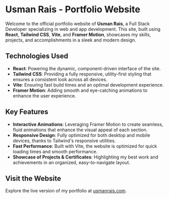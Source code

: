 # Usman Rais - Portfolio Website

Welcome to the official portfolio website of **Usman Rais**, a Full Stack Developer specializing in web and app development. This site, built using **React**, **Tailwind CSS**, **Vite**, and **Framer Motion**, showcases my skills, projects, and accomplishments in a sleek and modern design.

## Technologies Used

- **React**: Powering the dynamic, component-driven interface of the site.
- **Tailwind CSS**: Providing a fully responsive, utility-first styling that ensures a consistent look across all devices.
- **Vite**: Ensuring fast build times and an optimal development experience.
- **Framer Motion**: Adding smooth and eye-catching animations to enhance the user experience.

## Key Features

- **Interactive Animations**: Leveraging Framer Motion to create seamless, fluid animations that enhance the visual appeal of each section.
- **Responsive Design**: Fully optimized for both desktop and mobile devices, thanks to Tailwind's responsive utilities.
- **Fast Performance**: Built with Vite, the website is optimized for quick loading times and smooth performance.
- **Showcase of Projects & Certificates**: Highlighting my best work and achievements in an organized, easy-to-navigate layout.

## Visit the Website

Explore the live version of my portfolio at [usmanrais.com](https://usmanrais.com).
